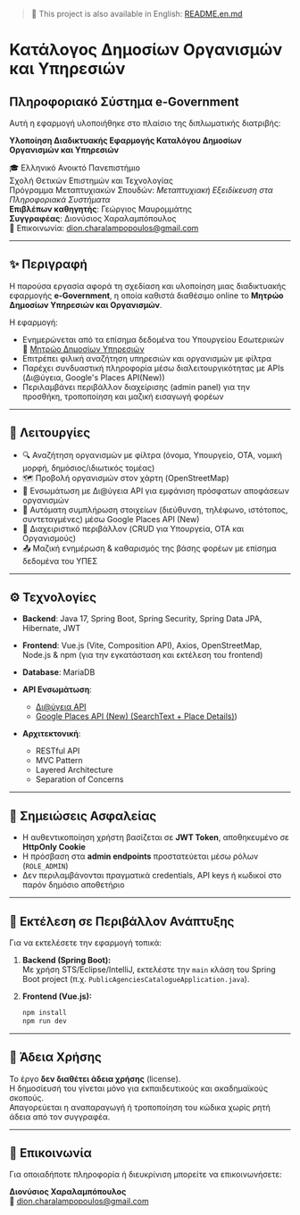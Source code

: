 > 📄 This project is also available in English: [README.en.md](README.en.md)

# Κατάλογος Δημοσίων Οργανισμών και Υπηρεσιών

## Πληροφοριακό Σύστημα e-Government

Αυτή η εφαρμογή υλοποιήθηκε στο πλαίσιο της διπλωματικής διατριβής:

**Υλοποίηση Διαδικτυακής Εφαρμογής Καταλόγου Δημοσίων Οργανισμών και Υπηρεσιών**

🎓 Ελληνικό Ανοικτό Πανεπιστήμιο  
Σχολή Θετικών Επιστημών και Τεχνολογίας  
Πρόγραμμα Μεταπτυχιακών Σπουδών: *Μεταπτυχιακή Εξειδίκευση στα Πληροφοριακά Συστήματα*  
**Επιβλέπων καθηγητής**: Γεώργιος Μαυρομμάτης  
**Συγγραφέας**: Διονύσιος Χαραλαμπόπουλος  
📧 Επικοινωνία: dion.charalampopoulos@gmail.com  

---

## ✨ Περιγραφή

Η παρούσα εργασία αφορά τη σχεδίαση και υλοποίηση μιας διαδικτυακής εφαρμογής **e-Government**, η οποία καθιστά διαθέσιμο online το **Μητρώο Δημοσίων Υπηρεσιών και Οργανισμών**.

Η εφαρμογή:
- Ενημερώνεται από τα επίσημα δεδομένα του Υπουργείου Εσωτερικών  
  🔗 [Μητρώο Δημοσίων Υπηρεσιών](https://www.ypes.gr/category/dioikitiki-anasygkrotisi/mitroo-dimosion-ypiresion/)
- Επιτρέπει φιλική αναζήτηση υπηρεσιών και οργανισμών με φίλτρα
- Παρέχει συνδυαστική πληροφορία μέσω διαλειτουργικότητας με APIs (Δι@ύγεια, Google's Places API(New))
- Περιλαμβάνει περιβάλλον διαχείρισης (admin panel) για την προσθήκη, τροποποίηση και μαζική εισαγωγή φορέων

---

## 🚀 Λειτουργίες

- 🔍 Αναζήτηση οργανισμών με φίλτρα (όνομα, Υπουργείο, ΟΤΑ, νομική μορφή, δημόσιος/ιδιωτικός τομέας)
- 🗺️ Προβολή οργανισμών στον χάρτη (OpenStreetMap)
- 📄 Ενσωμάτωση με Δι@ύγεια API για εμφάνιση πρόσφατων αποφάσεων οργανισμών
- 🧩 Αυτόματη συμπλήρωση στοιχείων (διεύθυνση, τηλέφωνο, ιστότοπος, συντεταγμένες) μέσω Google Places API (New)
- 👤 Διαχειριστικό περιβάλλον (CRUD για Υπουργεία, ΟΤΑ και Οργανισμούς)
- 📤 Μαζική ενημέρωση & καθαρισμός της βάσης φορέων με επίσημα δεδομένα του ΥΠΕΣ

---

## ⚙️ Τεχνολογίες

- **Backend**: Java 17, Spring Boot, Spring Security, Spring Data JPA, Hibernate, JWT
- **Frontend**: Vue.js (Vite, Composition API), Axios, OpenStreetMap, Node.js & npm (για την εγκατάσταση και εκτέλεση του frontend)
- **Database**: MariaDB
- **API Ενσωμάτωση**:
  - [Δι@ύγεια API](https://diavgeia.gov.gr)
  - [Google Places API (New) (SearchText + Place Details)](https://developers.google.com/maps/documentation/places/web-service/op-overview))

- **Αρχιτεκτονική**:
  - RESTful API
  - MVC Pattern
  - Layered Architecture
  - Separation of Concerns

---

## 🔐 Σημειώσεις Ασφαλείας

- Η αυθεντικοποίηση χρήστη βασίζεται σε **JWT Token**, αποθηκευμένο σε **HttpOnly Cookie**
- Η πρόσβαση στα **admin endpoints** προστατεύεται μέσω ρόλων (`ROLE_ADMIN`)
- Δεν περιλαμβάνονται πραγματικά credentials, API keys ή κωδικοί στο παρόν δημόσιο αποθετήριο

---

## 🧪 Εκτέλεση σε Περιβάλλον Ανάπτυξης

Για να εκτελέσετε την εφαρμογή τοπικά:

1. **Backend (Spring Boot):**  
   Με χρήση STS/Eclipse/IntelliJ, εκτελέστε την `main` κλάση του Spring Boot project (π.χ. `PublicAgenciesCatalogueApplication.java`).

2. **Frontend (Vue.js):**  
   ```bash
   npm install
   npm run dev
   
--- 

## 📄 Άδεια Χρήσης

Το έργο **δεν διαθέτει άδεια χρήσης** (license).  
Η δημοσίευσή του γίνεται μόνο για εκπαιδευτικούς και ακαδημαϊκούς σκοπούς.  
Απαγορεύεται η αναπαραγωγή ή τροποποίηση του κώδικα χωρίς ρητή άδεια από τον συγγραφέα.

---

## 📧 Επικοινωνία

Για οποιαδήποτε πληροφορία ή διευκρίνιση μπορείτε να επικοινωνήσετε:

**Διονύσιος Χαραλαμπόπουλος**  
📧 dion.charalampopoulos@gmail.com  
